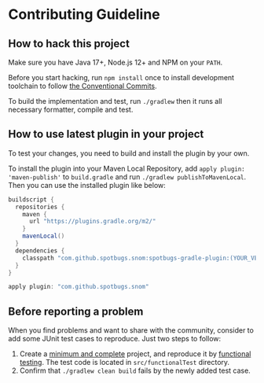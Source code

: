 # Contributing Guideline

## How to hack this project

Make sure you have Java 17+, Node.js 12+ and NPM on your `PATH`.

Before you start hacking, run `npm install` once to install development toolchain
to follow [the Conventional Commits](https://conventionalcommits.org/).

To build the implementation and test, run `./gradlew` then it runs all necessary formatter, compile and test.

## How to use latest plugin in your project

To test your changes, you need to build and install the plugin by your own.

To install the plugin into your Maven Local Repository, add `apply plugin: 'maven-publish'` to `build.gradle` and run `./gradlew publishToMavenLocal`. Then you can use the installed plugin like below:

```groovy
buildscript {
  repositories {
    maven {
      url "https://plugins.gradle.org/m2/"
    }
    mavenLocal()
  }
  dependencies {
    classpath "com.github.spotbugs.snom:spotbugs-gradle-plugin:(YOUR_VERSION)"
  }
}

apply plugin: "com.github.spotbugs.snom"
```

## Before reporting a problem

When you find problems and want to share with the community, consider to add some JUnit test cases to reproduce.
Just two steps to follow:

1. Create a [minimum and complete](http://stackoverflow.com/help/mcve) project, and reproduce it by [functional testing](https://guides.gradle.org/testing-gradle-plugins/). The test code is located in `src/functionalTest` directory.
2. Confirm that `./gradlew clean build` fails by the newly added test case.
